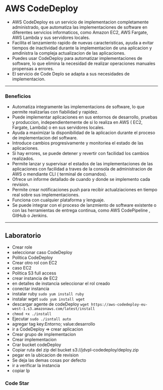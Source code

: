 # AWS CodeDeploy
* AWS CodeDeploy es un servicio de implementacion completamente administrado, que automatiza las implementaciones de software en diferentes servicios informaticos, como Amazon EC2, AWS Fargate, AWS Lambda y sus servidores locales.
* Facilita el lanzamiento rapido de nuevas caracteristicas, ayuda a evitar tiempos de inactividad durante la implementacion de una aplicacion y amdinistra la compleja actualizacion de las aplicaciones.
* Puedes usar CodeDeploy para automatizar implementaciones de software, lo que elimina la necesidad de realizar operaciones manuales propensas a errores.
* El servicio de Code   Deplo se adapta a sus necesidades de implementacion.
---
### Beneficios
* Automatiza integramente las implementacions de software, lo que permite realizarlas con fiabilidad y rapidez.
* Puede implementar aplicaciones en sus entornos de desarrollo, pruebas y produccion, independientemente de si lo realiza en AWS ( EC2, Fargate, Lambda) o en sus servidores locales.
* Ayuda a maximizar la disponibilidad de la aplicacion durante el proceso de implementacion del software.
* Introduce cambios progresivamente y monitoriea el estado de las aplicaciones.
* Si hay errores, se puede detener y revertir con facilidad los cambios realizados.
* Permite lanzar y supervisar el estados de las implementaciones de las aplicaciones con facilidad a traves de la consola de administracion de AWS o mendiante CLI ( terminal de comandos).
* Ofrece un informe detallado de cuando y donde se implemento cada revision.
* Permite crear notificaciones push para recibir actualziaciones en tiempo real sobre sus implementaciones.
* Funciona con cualquier plataforma y lenguaje.
* Se puede integrar con el proceso de lanzmiento de software existente o con las herramientas de entrega continua, como AWS CodePipeline , GitHub o Jenkins.
---

## Laboratorio
* Crear role
* seleccionar caso CodeDeploy
* Politica CodeDeploy
* Crear otro rol con EC2
* caso EC2
* Politica S3 full access
* crear instancia de EC2
* en detalles de instancia seleccionar el rol creado
* conectar instancia
* instalar ruby `sudo yum install ruby`
* instalar wget `sudo yum install wget`
* descargar agente de codeDeploy `wget https://aws-codedeploy-eu-west-1.s3.amazonaws.com/latest/install`
* `chmod +x ./install`
* Ejecutar `sudo ./isntall auto`
* agregar tag key:Entorno; value:desarrollo
* ir a CodeDeploy => crear aplicacion
* Crear grupo de implementacion
* Crear implementacion
* Crar bucket codeDeploy 
* Copiar ruta del zip del bucket s3://jdvpl-codedeploy/deploy.zip
* pegar en la ubicacion de revision
* Se deja las demas cosas por defecto
* ir a verificar la instancia
* copiar Ip

### Code Star